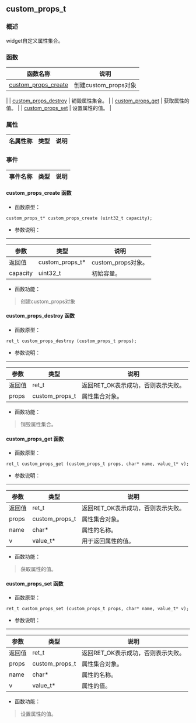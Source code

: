 ## custom\_props\_t
### 概述
 widget自定义属性集合。
### 函数
<p id="custom_props_t_methods">

| 函数名称 | 说明 | 
| -------- | ------------ | 
| <a href="#custom_props_t_custom_props_create">custom\_props\_create</a> |  创建custom_props对象 |
| <a href="#custom_props_t_custom_props_destroy">custom\_props\_destroy</a> |  销毁属性集合。 |
| <a href="#custom_props_t_custom_props_get">custom\_props\_get</a> |  获取属性的值。 |
| <a href="#custom_props_t_custom_props_set">custom\_props\_set</a> |  设置属性的值。 |
### 属性
<p id="custom_props_t_properties">

| 名属性称 | 类型 | 说明 | 
| -------- | ----- | ------------ | 
### 事件
<p id="custom_props_t_events">

| 事件名称 | 类型  | 说明 | 
| -------- | ----- | ------- | 
#### custom\_props\_create 函数
* 函数原型：

```
custom_props_t* custom_props_create (uint32_t capacity);
```

* 参数说明：

-----------------------

| 参数 | 类型 | 说明 |
| -------- | ----- | --------- |
| 返回值 | custom\_props\_t* | custom\_props对象。 |
| capacity | uint32\_t | 初始容量。 |
* 函数功能：

> <p id="custom_props_t_custom_props_create"> 创建custom_props对象



#### custom\_props\_destroy 函数
* 函数原型：

```
ret_t custom_props_destroy (custom_props_t props);
```

* 参数说明：

-----------------------

| 参数 | 类型 | 说明 |
| -------- | ----- | --------- |
| 返回值 | ret\_t | 返回RET\_OK表示成功，否则表示失败。 |
| props | custom\_props\_t | 属性集合对象。 |
* 函数功能：

> <p id="custom_props_t_custom_props_destroy"> 销毁属性集合。



#### custom\_props\_get 函数
* 函数原型：

```
ret_t custom_props_get (custom_props_t props, char* name, value_t* v);
```

* 参数说明：

-----------------------

| 参数 | 类型 | 说明 |
| -------- | ----- | --------- |
| 返回值 | ret\_t | 返回RET\_OK表示成功，否则表示失败。 |
| props | custom\_props\_t | 属性集合对象。 |
| name | char* | 属性的名称。 |
| v | value\_t* | 用于返回属性的值。 |
* 函数功能：

> <p id="custom_props_t_custom_props_get"> 获取属性的值。



#### custom\_props\_set 函数
* 函数原型：

```
ret_t custom_props_set (custom_props_t props, char* name, value_t* v);
```

* 参数说明：

-----------------------

| 参数 | 类型 | 说明 |
| -------- | ----- | --------- |
| 返回值 | ret\_t | 返回RET\_OK表示成功，否则表示失败。 |
| props | custom\_props\_t | 属性集合对象。 |
| name | char* | 属性的名称。 |
| v | value\_t* | 属性的值。 |
* 函数功能：

> <p id="custom_props_t_custom_props_set"> 设置属性的值。



